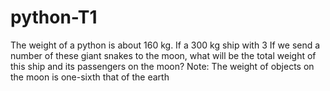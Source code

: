 # python-T1
The weight of a python is about 160 kg.
If a 300 kg ship with 3 If we send a number of these giant snakes to the moon,
what will be the total weight of this ship and its passengers on the moon?
Note: The weight of objects on the moon is one-sixth that of the earth
